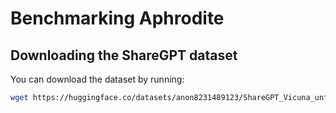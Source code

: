 # Benchmarking Aphrodite

## Downloading the ShareGPT dataset

You can download the dataset by running:
```bash
wget https://huggingface.co/datasets/anon8231489123/ShareGPT_Vicuna_unfiltered/resolve/main/ShareGPT_V3_unfiltered_cleaned_split.json
```